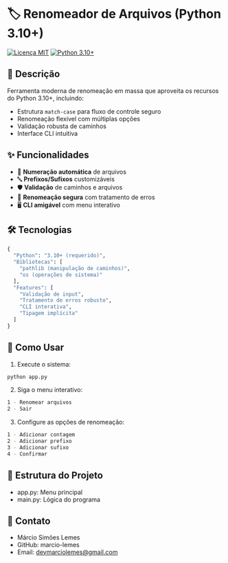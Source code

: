 # 🏷️ Renomeador de Arquivos (Python 3.10+)

[![Licença MIT](https://img.shields.io/badge/License-MIT-blue)](https://opensource.org/licenses/MIT)
[![Python 3.10+](https://img.shields.io/badge/Python-3.10+-blue)](https://www.python.org/)

## 📝 Descrição
Ferramenta moderna de renomeação em massa que aproveita os recursos do Python 3.10+, incluindo:
- Estrutura `match-case` para fluxo de controle seguro
- Renomeação flexível com múltiplas opções
- Validação robusta de caminhos
- Interface CLI intuitiva

## ✨ Funcionalidades
- 🔢 **Numeração automática** de arquivos
- 🔤 **Prefixos/Sufixos** customizáveis
- 🛡️ **Validação** de caminhos e arquivos
- 🔄 **Renomeação segura** com tratamento de erros
- 🖥️ **CLI amigável** com menu interativo

## 🛠 Tecnologias
```python
{
  "Python": "3.10+ (requerido)",
  "Bibliotecas": [
    "pathlib (manipulação de caminhos)",
    "os (operações de sistema)"
  ],
  "Features": [
    "Validação de input",
    "Tratamento de erros robusto",
    "CLI interativa",
    "Tipagem implícita"
  ]
} 
```

## 🚀 Como Usar
1. Execute o sistema:
```bash
python app.py
```
2. Siga o menu interativo:
```bash
1 - Renomear arquivos
2 - Sair
```
3. Configure as opções de renomeação:
```bash
1 - Adicionar contagem
2 - Adicionar prefixo
3 - Adicionar sufixo
4 - Confirmar
```

## 📂 Estrutura do Projeto
- app.py: Menu principal
- main.py: Lógica do programa

## 🌟 Contato
- Márcio Simões Lemes
- GitHub: marcio-lemes
- Email: devmarciolemes@gmail.com